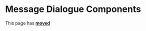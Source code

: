 # Message Dialogue Components #

This page has [**moved**](https://lib-docs.delphidabbler.com/MsgDlg/)